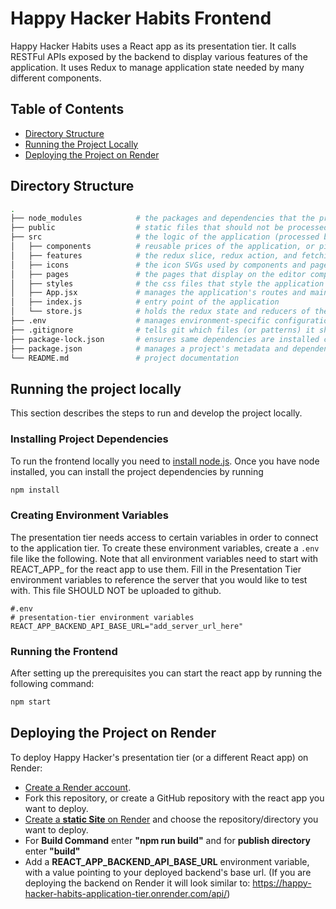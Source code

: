 # Happy Hacker Habits Frontend
Happy Hacker Habits uses a React app as its presentation tier. It calls RESTFul APIs exposed by the backend
to display various features of the application. It uses Redux to manage application state needed by many 
different components. 

## Table of Contents
- [Directory Structure](#directory-structure)
- [Running the Project Locally](#running-the-project-locally)
- [Deploying the Project on Render](#deploying-the-project-on-render)


## Directory Structure
``` BASH
.
├── node_modules            # the packages and dependencies that the project requires
├── public                  # static files that should not be processed by webpack
├── src                     # the logic of the application (processed by webpack)
│   ├── components          # reusable prices of the application, or pieces that are displayed on all pages
│   ├── features            # the redux slice, redux action, and fetching api logic for each app feature 
│   ├── icons               # the icon SVGs used by components and pages
│   ├── pages               # the pages that display on the editor component depending on the current route/path
│   ├── styles              # the css files that style the application
│   ├── App.jsx             # manages the application's routes and main layout
│   ├── index.js            # entry point of the application 
│   └── store.js            # holds the redux state and reducers of the application
├── .env                    # manages environment-specific configuration settings
├── .gitignore              # tells git which files (or patterns) it should ignore
├── package-lock.json       # ensures same dependencies are installed consistently across different environments
├── package.json            # manages a project's metadata and dependencies
└── README.md               # project documentation
```


## Running the project locally
This section describes the steps to run and develop the project locally. 

### Installing Project Dependencies
To run the frontend locally you need to [install node.js](https://nodejs.org/en/download). 
Once you have node installed, you can install the project dependencies by running

``` BASH
npm install
```

### Creating Environment Variables  
The presentation tier needs access to certain variables in order to connect to the application tier. 
To create these environment variables, create a `.env` file like the following. Note that all 
environment variables need to start with REACT_APP_ for the react app to use them.
Fill in the Presentation Tier environment variables to reference the server that you would like to test with. 
This file SHOULD NOT be uploaded to github.

``` 
#.env
# presentation-tier environment variables
REACT_APP_BACKEND_API_BASE_URL="add_server_url_here"
```

### Running the Frontend
After setting up the prerequisites you can start the react app by running the following command:

``` BASH
npm start
```

## Deploying the Project on Render
To deploy Happy Hacker's presentation tier (or a different React app) on Render:
- [Create a Render account](https://dashboard.render.com/register/).
- Fork this repository, or create a GitHub repository with the react app you want to deploy.
- [Create a **static Site** on Render](https://docs.render.com/deploy-create-react-app) 
  and choose the repository/directory you want to deploy.
- For **Build Command** enter **"npm run build"** and for **publish directory** enter **"build"**
- Add a **REACT_APP_BACKEND_API_BASE_URL** environment variable, 
  with a value pointing to your deployed backend's base url. (If you are deploying the backend on Render 
  it will look similar to: https://happy-hacker-habits-application-tier.onrender.com/api/)

